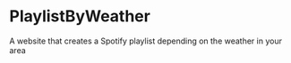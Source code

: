 # PlaylistByWeather
A website that creates a Spotify playlist depending on the weather in your area
